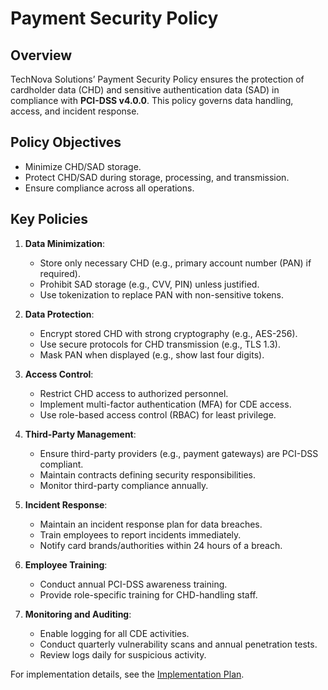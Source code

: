 # Payment Security Policy

## Overview
TechNova Solutions’ Payment Security Policy ensures the protection of cardholder data (CHD) and sensitive authentication data (SAD) in compliance with **PCI-DSS v4.0.0**. This policy governs data handling, access, and incident response.

## Policy Objectives
- Minimize CHD/SAD storage.
- Protect CHD/SAD during storage, processing, and transmission.
- Ensure compliance across all operations.

## Key Policies
1. **Data Minimization**:
   - Store only necessary CHD (e.g., primary account number (PAN) if required).
   - Prohibit SAD storage (e.g., CVV, PIN) unless justified.
   - Use tokenization to replace PAN with non-sensitive tokens.

2. **Data Protection**:
   - Encrypt stored CHD with strong cryptography (e.g., AES-256).
   - Use secure protocols for CHD transmission (e.g., TLS 1.3).
   - Mask PAN when displayed (e.g., show last four digits).

3. **Access Control**:
   - Restrict CHD access to authorized personnel.
   - Implement multi-factor authentication (MFA) for CDE access.
   - Use role-based access control (RBAC) for least privilege.

4. **Third-Party Management**:
   - Ensure third-party providers (e.g., payment gateways) are PCI-DSS compliant.
   - Maintain contracts defining security responsibilities.
   - Monitor third-party compliance annually.

5. **Incident Response**:
   - Maintain an incident response plan for data breaches.
   - Train employees to report incidents immediately.
   - Notify card brands/authorities within 24 hours of a breach.

6. **Employee Training**:
   - Conduct annual PCI-DSS awareness training.
   - Provide role-specific training for CHD-handling staff.

7. **Monitoring and Auditing**:
   - Enable logging for all CDE activities.
   - Conduct quarterly vulnerability scans and annual penetration tests.
   - Review logs daily for suspicious activity.

For implementation details, see the [Implementation Plan](./implementation-plan.md).
